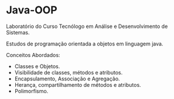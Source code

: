 # Java-OOP

Laboratório do Curso Tecnólogo em Análise e Desenvolvimento de Sistemas.

Estudos de programação orientada a objetos em linguagem java.

Conceitos Abordados:

 - Classes e Objetos.
 - Visibilidade de classes, métodos e atributos.
 - Encapsulamento, Associação e Agregação.
 - Herança, compartilhamento de métodos e atributos.
 - Polimorfismo.
  
